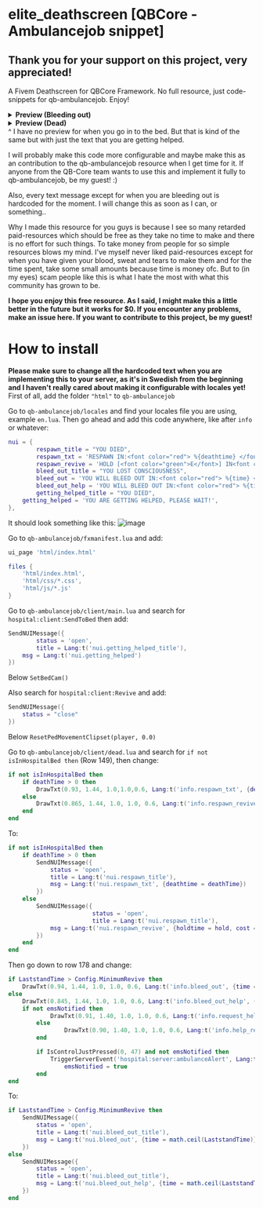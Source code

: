 # elite_deathscreen [QBCore - Ambulancejob snippet]
## Thank you for your support on this project, very appreciated!
A Fivem Deathscreen for QBCore Framework. No full resource, just code-snippets for qb-ambulancejob. Enjoy!

<details>
<summary><b>Preview (Bleeding out)</b></summary>
<img src="https://forum.cfx.re/uploads/default/optimized/4X/9/3/0/930d01fcc206ed59a2fb1fdba493844a21a4423e_2_690x388.jpeg">
</details>

<details>
<summary><b>Preview (Dead)</b></summary>
<img src="https://media.discordapp.net/attachments/980803191518142595/989153536308805682/unknown.png">
</details>
^ I have no preview for when you go in to the bed. But that is kind of the same but with just the text that you are getting helped.

I will probably make this code more configurable and maybe make this as an contribution to the qb-ambulancejob resource when I get time for it. If anyone from the QB-Core team wants to use this and implement it fully to qb-ambulancejob, be my guest! :)

Also, every text message except for when you are bleeding out is hardcoded for the moment. I will change this as soon as I can, or something..

Why I made this resource for you guys is because I see so many retarded paid-resources which should be free as they take no time to make and there is no effort for such things. To take money from people for so simple resources blows my mind. I've myself never liked paid-resources except for when you have given your blood, sweat and tears to make them and for the time spent, take some small amounts because time is money ofc. But to (in my eyes) scam people like this is what I hate the most with what this community has grown to be.

**I hope you enjoy this free resource. As I said, I might make this a little better in the future but it works for $0. If you encounter any problems, make an issue here. If you want to contribute to this project, be my guest!**

# How to install
**Please make sure to change all the hardcoded text when you are implementing this to your server, as it's in Swedish from the beginning and I haven't really cared about making it configurable with locales yet!**
First of all, add the folder `"html"` to `qb-ambulancejob`

Go to `qb-ambulancejob/locales` and find your locales file you are using, example `en.lua`.
Then go ahead and add this code anywhere, like after `info` or whatever:
```lua
nui = {
        respawn_title = "YOU DIED",
        respawn_txt = 'RESPAWN IN:<font color="red"> %{deathtime} </font>SECONDS',
        respawn_revive = 'HOLD [<font color="green">E</font>] IN<font color="red"> %{holdtime} </font>SECONDS TO RESPAWN FOR $<font color="yellow"> %{cost} </font>',
        bleed_out_title = "YOU LOST CONSCIOUSNESS",
        bleed_out = 'YOU WILL BLEED OUT IN:<font color="red"> %{time} </font>SECONDS',
        bleed_out_help = 'YOU WILL BLEED OUT IN:<font color="red"> %{time} </font>SECONDS',
        getting_helped_title = "YOU DIED",
	getting_helped = 'YOU ARE GETTING HELPED, PLEASE WAIT!',
},
```
It should look something like this:
![image](https://user-images.githubusercontent.com/35453587/175284595-1757c0c7-1bcd-4768-8de6-8a32e2ed5b06.png)

Go to `qb-ambulancejob/fxmanifest.lua` and add:
```lua
ui_page 'html/index.html'

files {
	'html/index.html',
	'html/css/*.css',
	'html/js/*.js'
}
```

Go to `qb-ambulancejob/client/main.lua` and search for `hospital:client:SendToBed` then add:
```lua
SendNUIMessage({
        status = 'open',
        title = Lang:t('nui.getting_helped_title'),
	msg = Lang:t('nui.getting_helped')
})
```
Below `SetBedCam()`

Also search for `hospital:client:Revive` and add:
```lua
SendNUIMessage({
	status = "close"
})
```
Below `ResetPedMovementClipset(player, 0.0)`

Go to `qb-ambulancejob/client/dead.lua` and search for `if not isInHospitalBed then` (Row 149), then change:
```lua
if not isInHospitalBed then
	if deathTime > 0 then
		DrawTxt(0.93, 1.44, 1.0,1.0,0.6, Lang:t('info.respawn_txt', {deathtime = math.ceil(deathTime)}), 255, 255, 255, 255)
	else
		DrawTxt(0.865, 1.44, 1.0, 1.0, 0.6, Lang:t('info.respawn_revive', {holdtime = hold, cost = Config.BillCost}), 255, 255, 255, 255)
	end
end
```
To:
```lua
if not isInHospitalBed then
	if deathTime > 0 then
		SendNUIMessage({
			status = 'open',
			title = Lang:t('nui.respawn_title'),
			msg = Lang:t('nui.respawn_txt', {deathtime = deathTime})
		})
	else
		SendNUIMessage({
                        status = 'open',
                        title = Lang:t('nui.respawn_title'),
			msg = Lang:t('nui.respawn_revive', {holdtime = hold, cost = Config.BillCost})
		})
	end
end
```

Then go down to row 178 and change:
```lua
if LaststandTime > Config.MinimumRevive then
	DrawTxt(0.94, 1.44, 1.0, 1.0, 0.6, Lang:t('info.bleed_out', {time = math.ceil(LaststandTime)}), 255, 255, 255, 255)
else
	DrawTxt(0.845, 1.44, 1.0, 1.0, 0.6, Lang:t('info.bleed_out_help', {time = math.ceil(LaststandTime)}), 255, 255, 255, 255)
	if not emsNotified then
        	DrawTxt(0.91, 1.40, 1.0, 1.0, 0.6, Lang:t('info.request_help'), 255, 255, 255, 255)
        else
                DrawTxt(0.90, 1.40, 1.0, 1.0, 0.6, Lang:t('info.help_requested'), 255, 255, 255, 255)
        end

        if IsControlJustPressed(0, 47) and not emsNotified then
        	TriggerServerEvent('hospital:server:ambulanceAlert', Lang:t('info.civ_down'))
                emsNotified = true
        end
end
```
To:
```lua
if LaststandTime > Config.MinimumRevive then
	SendNUIMessage({
		status = 'open',
		title = Lang:t('nui.bleed_out_title'),
		msg = Lang:t('nui.bleed_out', {time = math.ceil(LaststandTime)})
	})
else
	SendNUIMessage({
		status = 'open',
		title = Lang:t('nui.bleed_out_title'),
		msg = Lang:t('nui.bleed_out_help', {time = math.ceil(LaststandTime)})
	})
end
```
